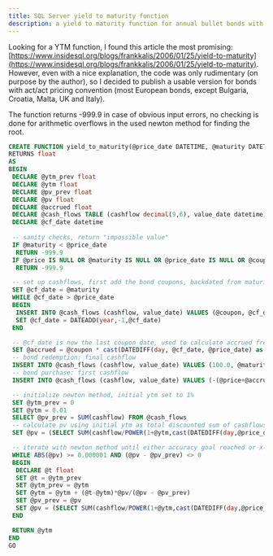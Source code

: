 ```yaml
---
title: SQL Server yield to maturity function
description: a yield to maturity function for annual bullet bonds with act/act pricing convention
---
```


Looking for a YTM function, I found this article the most promising: [https://www.insidesql.org/blogs/frankkalis/2006/01/25/yield-to-maturity](https://www.insidesql.org/blogs/frankkalis/2006/01/25/yield-to-maturity).
However, even with a nice explanation, the code was only rudimentary (on purpose by the author), so I decided to publish a usable version for bonds with act/act pricing convention (most European bonds, except Bulgaria, Croatia, Malta, UK and Italy).

The function returns -999.9 in case of obvious input errors, no checking is done for arithmetic overflows in the used newton method for finding the root.

```sql
CREATE FUNCTION yield_to_maturity(@price_date DATETIME, @maturity DATETIME, @coupon decimal(9,6), @price decimal(9,6))
RETURNS float
AS
BEGIN
 DECLARE @ytm_prev float
 DECLARE @ytm float
 DECLARE @pv_prev float
 DECLARE @pv float
 DECLARE @accrued float
 DECLARE @cash_flows TABLE (cashflow decimal(9,6), value_date datetime)
 DECLARE @cf_date datetime
 
 -- sanity checks, return "impossible value"
 IF @maturity < @price_date
  RETURN -999.9
 IF @price IS NULL OR @maturity IS NULL OR @price_date IS NULL OR @coupon IS NULL
  RETURN -999.9

 -- set up cashflows, first add the bond coupons, backdated from maturity
 SET @cf_date = @maturity
 WHILE @cf_date > @price_date
 BEGIN
  INSERT INTO @cash_flows (cashflow, value_date) VALUES (@coupon, @cf_date)
  SET @cf_date = DATEADD(year,-1,@cf_date)
 END

 -- @cf_date is now the last coupon date, used to calculate accrued from coupon to determine dirty price
 SET @accrued = @coupon * cast(DATEDIFF(day, @cf_date, @price_date) as float)/DATEDIFF(day,DATEADD(year,-1,@price_date),@price_date)
 -- bond redemption: final cashflow
 INSERT INTO @cash_flows (cashflow, value_date) VALUES (100.0, @maturity)
 -- bond purchase: first cashflow
 INSERT INTO @cash_flows (cashflow, value_date) VALUES (-(@price+@accrued), @price_date)

 -- initialize newton method, initial ytm set to 1%
 SET @ytm_prev = 0
 SET @ytm = 0.01
 SELECT @pv_prev = SUM(cashflow) FROM @cash_flows
 -- calculate pv using initial ytm as total discounted sum of cashflows using act/act daycount
 SET @pv = (SELECT SUM(cashflow/POWER(1+@ytm,cast(DATEDIFF(day,@price_date, value_date) as float)/DATEDIFF(day,DATEADD(year,-1,value_date),value_date))) FROM @cash_flows)

 -- iterate with newton method until either accuracy goal reached or x- differential zero (would lead to div/0 otherwise)
 WHILE ABS(@pv) >= 0.000001 AND (@pv - @pv_prev) <> 0
 BEGIN
  DECLARE @t float
  SET @t = @ytm_prev
  SET @ytm_prev = @ytm
  SET @ytm = @ytm + (@t-@ytm)*@pv/(@pv - @pv_prev)
  SET @pv_prev = @pv
  SET @pv = (SELECT SUM(cashflow/POWER(1+@ytm,cast(DATEDIFF(day,@price_date, value_date) as float)/DATEDIFF(day,DATEADD(year,-1,value_date),value_date))) FROM @cash_flows)
 END

 RETURN @ytm
END
GO
```
